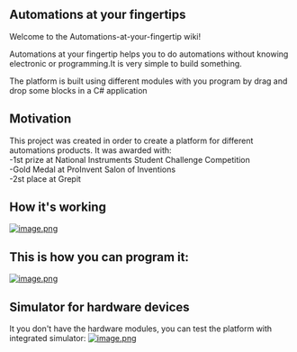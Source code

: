 ## Automations at your fingertips

Welcome to the Automations-at-your-fingertip wiki!

Automations at your fingertip helps you to do automations without knowing electronic or programming.It is very simple to build something.

The platform is built using different modules with you program by drag and drop some blocks in a C# application

## Motivation
This project was created in order to create a platform for different automations products.
It was awarded with:<br />
-1st prize at National Instruments Student Challenge Competition  <br />
-Gold Medal at ProInvent Salon of Inventions  <br />
-2st place at Grepit  <br />

## How it's working
[![image.png](https://i.postimg.cc/6TskL0Fr/image.png)](https://postimg.cc/LgTQmz95)

## This is how you can program it:

[![image.png](https://i.postimg.cc/1tv06dv4/image.png)](https://postimg.cc/qhCCH1Vd)

## Simulator for hardware devices

It you don't have the hardware modules, you can test the platform with integrated simulator:
[![image.png](https://i.postimg.cc/Kz8BZNmb/image.png)](https://postimg.cc/p93pCK9c)

